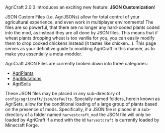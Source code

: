 AgriCraft 2.0.0 introduces an exciting new feature: **JSON Customization**!

JSON Custom Files (i.e. AgriJSONs) allow for total control of your agricultural experience, and even work in multiplayer environments! The files are so powerful, that there are no longer any hard-coded plants coded into the mod, as instead they are all done by JSON files. This means that if wheat plants dropping wheat is too vanilla for you, you can easily modify them to drop cooked chickens instead (it tastes like chicken...). This page serves as your definitive guide to modding AgriCraft in this manner, as to make you essentially a meta-modder.

AgriCraft JSON Files are currently broken down into three categories:
 - [AgriPlants](AgriPlants)
 - [AgriMutations](AgriMutations)
 - [AgriSoils](AgriSoils)

These JSON files may be placed in any sub-directory of `config/agricraft/json/defaults`. Specially named folders, herein known as AgriSets, allow for the conditional loading of a large group of plants based on the presence of mods. Specifically, if a JSON file is placed in a sub-directory of a folder named `harvestcraft_mod` the JSON file will only be loaded by AgriCraft if a mod with the id `harvestcraft` is currently loaded by Minecraft Forge.